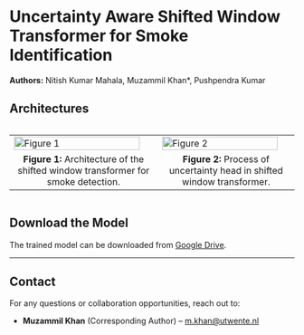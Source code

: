 # Uncertainty Aware Shifted Window Transformer for Smoke Identification

**Authors:** Nitish Kumar Mahala, Muzammil Khan\*, Pushpendra Kumar

## Architectures  
<div style="display: flex; justify-content: center;">
<table>
    <tr>
        <td><img src="fig/fig01.png" alt="Figure 1" width="95%"></td>
        <td><img src="fig/fig02.png" alt="Figure 2" width="95%"></td>
    </tr>
    <tr>
        <td align="center"><strong>Figure 1:</strong> Architecture of the shifted window transformer for smoke detection.</td>
        <td align="center"><strong>Figure 2:</strong> Process of uncertainty head in shifted window transformer.</td>
    </tr>
</table>
</div>


## Download the Model
The trained model can be downloaded from [Google Drive](https://drive.google.com/file/d/1rI2omNOWcsuCL21VXcB9DRJoZNHLM88g/view?usp=drive_link).

---

## Contact
For any questions or collaboration opportunities, reach out to:
- **Muzammil Khan** (Corresponding Author) – [m.khan@utwente.nl](mailto:m.khan@utwente.nl)
